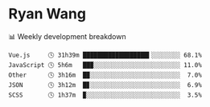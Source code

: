 # Ryan Wang

 <!-- waka-box start -->
📊 Weekly development breakdown
```text
Vue.js     🕓 31h39m ██████████████████▍░░░░░░░░ 68.1%
JavaScript 🕓 5h6m   ██▉░░░░░░░░░░░░░░░░░░░░░░░░ 11.0%
Other      🕓 3h16m  █▉░░░░░░░░░░░░░░░░░░░░░░░░░  7.0%
JSON       🕓 3h12m  █▊░░░░░░░░░░░░░░░░░░░░░░░░░  6.9%
SCSS       🕓 1h37m  ▉░░░░░░░░░░░░░░░░░░░░░░░░░░  3.5%
```
<!-- Powered by https://github.com/YouEclipse/waka-box-go . -->
<!-- waka-box end -->